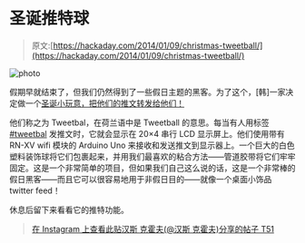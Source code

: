 # 圣诞推特球

> 原文:[https://hackaday.com/2014/01/09/christmas-tweetball/](https://hackaday.com/2014/01/09/christmas-tweetball/)

![photo](../Images/5369c3c895c0967a6fb8fc4df559ef40.png)

假期早就结束了，但我们仍然得到了一些假日主题的黑客。为了这个，[韩]一家决定做一个[圣诞小玩意，把他们的推文转发给他们！](http://www.instructables.com/id/The-Tweetball-A-Christmas-Ornament-Ball-that-shows/)

他们称之为 Tweetbal，在荷兰语中是 Tweetball 的意思。每当有人用标签 [#tweetbal](https://twitter.com/search?q=%23Tweetbal&src=typd) 发推文时，它就会显示在 20×4 串行 LCD 显示屏上。他们使用带有 RN-XV wifi 模块的 Arduino Uno 来接收和发送推文到显示器上。一个巨大的白色塑料装饰球将它们包裹起来，并用我们最喜欢的粘合方法——管道胶带将它们牢牢固定。这是一个非常简单的项目，但如果我们自己这么说的话，这是一个非常棒的假日黑客——而且它可以很容易地用于非假日目的——就像一个桌面小饰品 twitter feed！

休息后留下来看看它的推特功能。

> [](https://www.instagram.com/p/iTkCBMR9ct/?utm_source=ig_embed&utm_campaign=loading)[](https://www.instagram.com/p/iTkCBMR9ct/?utm_source=ig_embed&utm_campaign=loading)[](https://www.instagram.com/p/iTkCBMR9ct/?utm_source=ig_embed&utm_campaign=loading)[](https://www.instagram.com/p/iTkCBMR9ct/?utm_source=ig_embed&utm_campaign=loading)[](https://www.instagram.com/p/iTkCBMR9ct/?utm_source=ig_embed&utm_campaign=loading)[在 Instagram 上查看此贴](https://www.instagram.com/p/iTkCBMR9ct/?utm_source=ig_embed&utm_campaign=loading)[](https://www.instagram.com/p/iTkCBMR9ct/?utm_source=ig_embed&utm_campaign=loading)[](https://www.instagram.com/p/iTkCBMR9ct/?utm_source=ig_embed&utm_campaign=loading)[汉斯 克霍夫(@汉斯 克霍夫)分享的帖子 T51](https://www.instagram.com/p/iTkCBMR9ct/?utm_source=ig_embed&utm_campaign=loading)

[](https://www.instagram.com/p/iTkCBMR9ct/?utm_source=ig_embed&utm_campaign=loading)